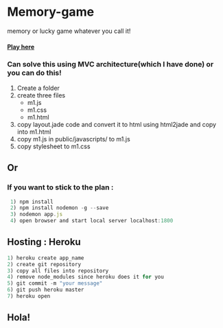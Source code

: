 # Memory-game
memory or lucky game whatever you call it! 

#### [Play here](https://pakodi.herokuapp.com/)

### Can solve this using MVC architecture(which I have done) or you can do this!
 1. Create a folder
 2. create three files 
     - m1.js
     - m1.css
     - m1.html
 3. copy layout.jade code and convert it to html using html2jade and copy into m1.html
 4. copy m1.js in public/javascripts/ to m1.js
 5. copy stylesheet to m1.css
 
 ## Or 
 ### If you want to stick to the plan : 
 ```javascript
  1) npm install
  2) npm install nodemon -g --save
  3) nodemon app.js
  4) open browser and start local server localhost:1800
  ```
  
  ## Hosting : Heroku
  ```javascript
  1) heroku create app_name
  2) create git repository
  3) copy all files into repository
  4) remove node_modules since heroku does it for you
  5) git commit -m "your message"
  6) git push heroku master
  7) heroku open
  ```
  ## Hola!
